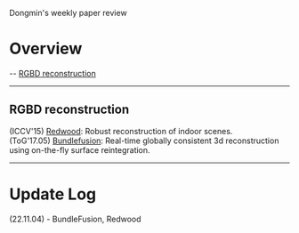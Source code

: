 Dongmin's weekly paper review
# Overview
-- [RGBD reconstruction](#RGBD-reconstruction) 

---
## RGBD reconstruction
(ICCV'15) [Redwood](https://github.com/Dongmingo/Paper_review/blob/main/Dongmin/RGBD%20reconstruction/Redwood.md): Robust reconstruction of indoor scenes.  
(ToG'17.05) [Bundlefusion](https://github.com/Dongmingo/Paper_review/blob/main/Dongmin/RGBD%20reconstruction/BundleFusion.md): Real-time globally consistent 3d reconstruction using on-the-fly surface reintegration.  

---
# Update Log
(22.11.04) - BundleFusion, Redwood
